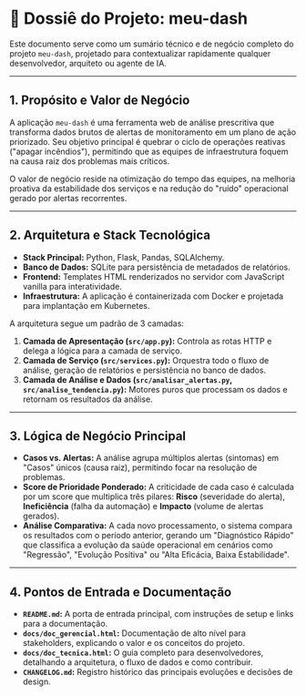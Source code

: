 # 📄 Dossiê do Projeto: meu-dash

Este documento serve como um sumário técnico e de negócio completo do projeto `meu-dash`, projetado para contextualizar rapidamente qualquer desenvolvedor, arquiteto ou agente de IA.

---

## 1. Propósito e Valor de Negócio

A aplicação `meu-dash` é uma ferramenta web de análise prescritiva que transforma dados brutos de alertas de monitoramento em um plano de ação priorizado. Seu objetivo principal é quebrar o ciclo de operações reativas ("apagar incêndios"), permitindo que as equipes de infraestrutura foquem na causa raiz dos problemas mais críticos.

O valor de negócio reside na otimização do tempo das equipes, na melhoria proativa da estabilidade dos serviços e na redução do "ruído" operacional gerado por alertas recorrentes.

---

## 2. Arquitetura e Stack Tecnológica

- **Stack Principal:** Python, Flask, Pandas, SQLAlchemy.
- **Banco de Dados:** SQLite para persistência de metadados de relatórios.
- **Frontend:** Templates HTML renderizados no servidor com JavaScript vanilla para interatividade.
- **Infraestrutura:** A aplicação é containerizada com Docker e projetada para implantação em Kubernetes.

A arquitetura segue um padrão de 3 camadas:

1. **Camada de Apresentação (`src/app.py`):** Controla as rotas HTTP e delega a lógica para a camada de serviço.
2. **Camada de Serviço (`src/services.py`):** Orquestra todo o fluxo de análise, geração de relatórios e persistência no banco de dados.
3. **Camada de Análise e Dados (`src/analisar_alertas.py`, `src/analise_tendencia.py`):** Motores puros que processam os dados e retornam os resultados da análise.

---

## 3. Lógica de Negócio Principal

- **Casos vs. Alertas:** A análise agrupa múltiplos alertas (sintomas) em "Casos" únicos (causa raiz), permitindo focar na resolução de problemas.
- **Score de Prioridade Ponderado:** A criticidade de cada caso é calculada por um score que multiplica três pilares: **Risco** (severidade do alerta), **Ineficiência** (falha da automação) e **Impacto** (volume de alertas gerados).
- **Análise Comparativa:** A cada novo processamento, o sistema compara os resultados com o período anterior, gerando um "Diagnóstico Rápido" que classifica a evolução da saúde operacional em cenários como "Regressão", "Evolução Positiva" ou "Alta Eficácia, Baixa Estabilidade".

---

## 4. Pontos de Entrada e Documentação

- **`README.md`:** A porta de entrada principal, com instruções de setup e links para a documentação.
- **`docs/doc_gerencial.html`:** Documentação de alto nível para stakeholders, explicando o valor e os conceitos do projeto.
- **`docs/doc_tecnica.html`:** O guia completo para desenvolvedores, detalhando a arquitetura, o fluxo de dados e como contribuir.
- **`CHANGELOG.md`:** Registro histórico das principais evoluções e decisões de design.
